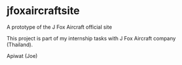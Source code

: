 # jfoxaircraftsite
A prototype of the J Fox Aircraft official site

This project is part of my internship tasks with J Fox Aircraft company (Thailand). 

Apiwat (Joe) 
